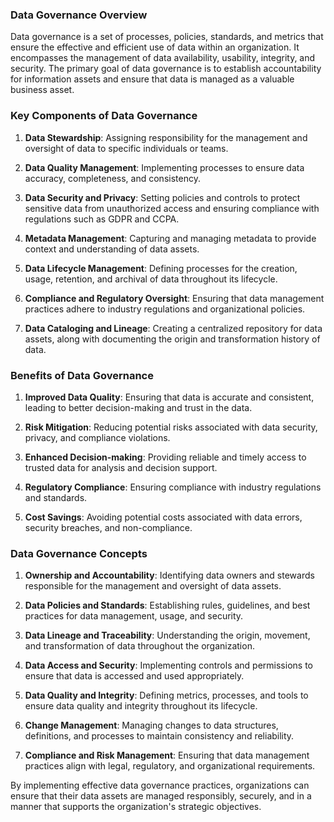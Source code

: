### Data Governance Overview

Data governance is a set of processes, policies, standards, and metrics that ensure the effective and efficient use of data within an organization. It encompasses the management of data availability, usability, integrity, and security. The primary goal of data governance is to establish accountability for information assets and ensure that data is managed as a valuable business asset.

### Key Components of Data Governance

1. **Data Stewardship**: Assigning responsibility for the management and oversight of data to specific individuals or teams.

2. **Data Quality Management**: Implementing processes to ensure data accuracy, completeness, and consistency.

3. **Data Security and Privacy**: Setting policies and controls to protect sensitive data from unauthorized access and ensuring compliance with regulations such as GDPR and CCPA.

4. **Metadata Management**: Capturing and managing metadata to provide context and understanding of data assets.

5. **Data Lifecycle Management**: Defining processes for the creation, usage, retention, and archival of data throughout its lifecycle.

6. **Compliance and Regulatory Oversight**: Ensuring that data management practices adhere to industry regulations and organizational policies.

7. **Data Cataloging and Lineage**: Creating a centralized repository for data assets, along with documenting the origin and transformation history of data.

### Benefits of Data Governance

1. **Improved Data Quality**: Ensuring that data is accurate and consistent, leading to better decision-making and trust in the data.

2. **Risk Mitigation**: Reducing potential risks associated with data security, privacy, and compliance violations.

3. **Enhanced Decision-making**: Providing reliable and timely access to trusted data for analysis and decision support.

4. **Regulatory Compliance**: Ensuring compliance with industry regulations and standards.

5. **Cost Savings**: Avoiding potential costs associated with data errors, security breaches, and non-compliance.

### Data Governance Concepts

1. **Ownership and Accountability**: Identifying data owners and stewards responsible for the management and oversight of data assets.

2. **Data Policies and Standards**: Establishing rules, guidelines, and best practices for data management, usage, and security.

3. **Data Lineage and Traceability**: Understanding the origin, movement, and transformation of data throughout the organization.

4. **Data Access and Security**: Implementing controls and permissions to ensure that data is accessed and used appropriately.

5. **Data Quality and Integrity**: Defining metrics, processes, and tools to ensure data quality and integrity throughout its lifecycle.

6. **Change Management**: Managing changes to data structures, definitions, and processes to maintain consistency and reliability.

7. **Compliance and Risk Management**: Ensuring that data management practices align with legal, regulatory, and organizational requirements.

By implementing effective data governance practices, organizations can ensure that their data assets are managed responsibly, securely, and in a manner that supports the organization's strategic objectives.